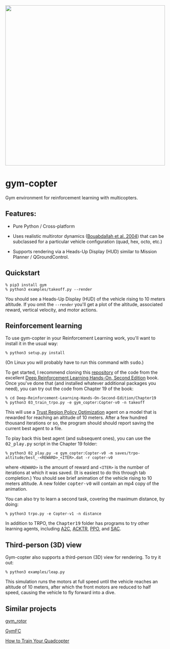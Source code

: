 <img src="hud.gif" width=500>

# gym-copter
Gym environment for reinforcement learning with multicopters.  

## Features:

* Pure Python / Cross-platform

* Uses realistic multirotor dynamics
([Bouabdallah et al. 2004](https://infoscience.epfl.ch/record/97532/files/325.pdf)) that can be
subclassed for a particular vehicle configuration (quad, hex, octo, etc.)

* Supports rendering via a Heads-Up Display (HUD) similar to Mission Planner / QGroundControl.

## Quickstart

```
% pip3 install gym
% python3 examples/takeoff.py --render
```

You should see a Heads-Up Display (HUD) of the vehicle rising to 10 meters altitude.  If you omit the
```--render``` you'll get a plot of the altitude, associated reward, vertical velocity, and motor actions.

## Reinforcement learning

To use gym-copter in your Reinforcement Learning work, you'll want to install it in the usual way:

```
% python3 setup.py install
```

(On Linux you will probably have to run this command with <tt>sudo</tt>.)

To get started, I recommend cloning this
[repository](https://github.com/PacktPublishing/Deep-Reinforcement-Learning-Hands-On-Second-Edition)
of the code from the excellent
[Deep Reinforcement Learning Hands-On, Second Edition](https://www.amazon.com/Deep-Reinforcement-Learning-Hands-Q-networks-ebook/dp/B076H9VQH6) book.  Once you've done that (and installed whatever additional
packages you need), you can try out the code from Chapter 19 of the book:

```
% cd Deep-Reinforcement-Learning-Hands-On-Second-Edition/Chapter19
% python3 03_train_trpo.py -e gym_copter:Copter-v0 -n takeoff
```

This will use a [Trust Region Policy Optimization](https://arxiv.org/abs/1502.05477) agent on a model
that is rewarded for reaching an altitude of 10 meters.  After a few hundred
thousand iterations or so, the program should should report saving the current
best agent to a file.  

To play back this best agent (and subsequent ones), you can use the <tt>02\_play.py</tt> script in
the Chapter 19 folder:

```
% python3 02_play.py -e gym_copter:Copter-v0 -m saves/trpo-altitude/best_-<REWARD>_<ITER>.dat -r copter-v0
```

where ```<REWARD>``` is the amount of reward and ```<ITER>``` is the number of iterations at which it was saved.
(It is easiest to do this through tab completion.) You should see brief animation of the vehicle rising to
10 meters altitude.  A new folder <tt>copter-v0</tt> will contain an mp4 copy of the animation.

You can also try to learn a second task, covering the maximum distance, by doing:

```
% python3 trpo.py -e Copter-v1 -n distance
```
In addition to TRPO, the <tt>Chapter19</tt> folder has programs to try other learning agents, including
[A2C](https://arxiv.org/abs/1506.02438), 
[ACKTR](https://arxiv.org/abs/1708.05144), 
[PPO](https://arxiv.org/abs/1707.06347), 
and [SAC](https://arxiv.org/abs/1801.01290).

## Third-person (3D) view

Gym-copter also supports a third-person (3D) view for rendering.  To try it out:

```
% python3 examples/leap.py
```

This simulation runs the motors at full speed until the vehicle reaches an altitude of 10 meters, after which the front motors
are reduced to half speed, causing the vehicle to fly forward into a dive.

## Similar projects

[gym\_rotor](https://github.com/inkyusa/gym_rotor)

[GymFC](https://github.com/wil3/gymfc)

[How to Train Your Quadcopter](https://towardsdatascience.com/how-to-train-your-quadcopter-adventures-in-machine-learning-algorithms-e6ee5033fd61)
